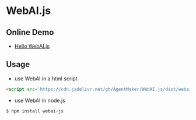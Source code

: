# WebAI.js
## Online Demo
* [Hello WebAI.js](https://AgentMaker.github.io/WebAI.js)

## Usage
* use WebAI in a html script

```html
<script src='https://cdn.jsdelivr.net/gh/AgentMaker/WebAI.js/dist/webai.min.js'></script>
```

* use WebAI in node.js
```shell
$ npm install webai-js
```